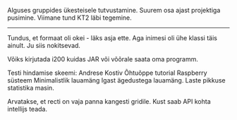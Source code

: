 Alguses gruppides ükesteisele tutvustamine.
Suurem osa ajast projektiga pusimine.
Viimane tund KT2 läbi tegemine.

--------------------

Tundus, et formaat oli okei - läks asja ette. Aga inimesi oli ühe klassi täis ainult. Ju siis nokitsevad.

Võiks kirjutada i200 kuidas JAR või võõrale saata oma programm.

Testi hindamise skeemi:
    Andrese Kostiv
    Õhtuõppe tutorial
    Raspberry süsteem
    Minimalistlik lauamäng
    Igast ägedustega lauamäng.
    Laste pikkuse statistika masin.

Arvatakse, et recti on vaja panna kangesti gridile.
Kust saab API kohta intellijs teada.
